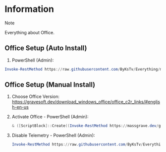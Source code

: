 # Information

> [!NOTE]
> Everything about Office.

## Office Setup (Auto Install)

1. PowerShell (Admin):

```powershell
Invoke-RestMethod https://raw.githubusercontent.com/ByKsTv/Everything/main/Windows/Office/Download.ps1 | Invoke-Expression

```

## Office Setup (Manual Install)

1. Choose Office Version: https://gravesoft.dev/download_windows_office/office_c2r_links/#english-en-us
1. Activate Office - PowerShell (Admin):

   ```powershell
   & ([ScriptBlock]::Create((Invoke-RestMethod https://massgrave.dev/get))) /Ohook

   ```

1. Disable Telemetry - PowerShell (Admin):

   ```powershell
   Invoke-RestMethod https://raw.githubusercontent.com/ByKsTv/Everything/main/Windows/Office/Disable_Telemetry.ps1 | Invoke-Expression

   ```
